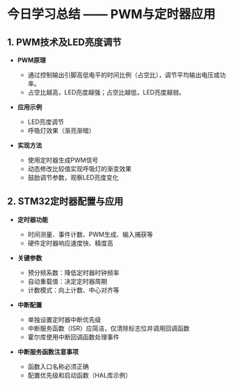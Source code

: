 # 今日学习总结 —— PWM与定时器应用

## 1. PWM技术及LED亮度调节

- **PWM原理**  
  - 通过控制输出引脚高低电平的时间比例（占空比），调节平均输出电压或功率。  
  - 占空比越高，LED亮度越强；占空比越低，LED亮度越弱。  

- **应用示例**  
  - LED亮度调节  
  - 呼吸灯效果（渐亮渐暗）  

- **实现方法**  
  - 使用定时器生成PWM信号  
  - 动态修改比较值实现呼吸灯的渐变效果  
  - 鼓励调节参数，观察LED亮度变化  

## 2. STM32定时器配置与应用

- **定时器功能**  
  - 时间测量、事件计数、PWM生成、输入捕获等  
  - 硬件定时器响应速度快、精度高  

- **关键参数**  
  - 预分频系数：降低定时器时钟频率  
  - 自动重载值：决定定时器周期  
  - 计数模式：向上计数、中心对齐等  

- **中断配置**  
  - 单独设置定时器中断优先级  
  - 中断服务函数（ISR）应简洁，仅清除标志位并调用回调函数  
  - 霍尔库使用中断回调函数处理事件  

- **中断服务函数注意事项**  
  - 函数入口名称必须正确  
  - 配置优先级和启动函数（HAL库示例）  
